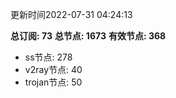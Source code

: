 更新时间2022-07-31 04:24:13

**总订阅: 73**
**总节点: 1673**
**有效节点: 368**
- ss节点: 278
- v2ray节点: 40
- trojan节点: 50
